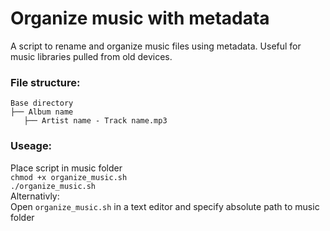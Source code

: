 # Organize music with metadata
A script to rename and organize music files using metadata. Useful for music libraries pulled from old devices. 

### File structure:
```
Base directory
├── Album name                                                                    
   ├── Artist name - Track name.mp3
```

### Useage: 
Place script in music folder   
`chmod +x organize_music.sh`   
`./organize_music.sh`   
Alternativly:   
Open `organize_music.sh` in a text editor and specify absolute path to music folder
